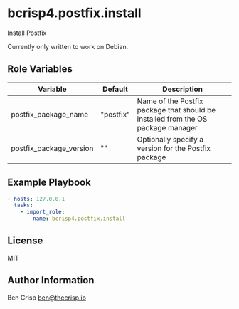 # bcrisp4.postfix.install

Install Postfix

Currently only written to work on Debian.

## Role Variables

| Variable                | Default   | Description                                                                      |
|-------------------------|-----------|----------------------------------------------------------------------------------|
| postfix_package_name    | "postfix" | Name of the Postfix package that should be installed from the OS package manager |
| postfix_package_version | ""        | Optionally specify a version for the Postfix package                             |

## Example Playbook

```yaml
- hosts: 127.0.0.1
  tasks:
    - import_role:
        name: bcrisp4.postfix.install

```

## License

MIT

## Author Information

Ben Crisp <ben@thecrisp.io>
